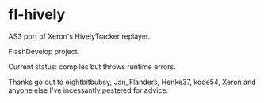 fl-hively
=========

AS3 port of Xeron's HivelyTracker replayer.

FlashDevelop project.

Current status: compiles but throws runtime errors.

Thanks go out to eightbitbubsy, Jan_Flanders, Henke37, kode54, Xeron and anyone else I've incessantly pestered for advice.
